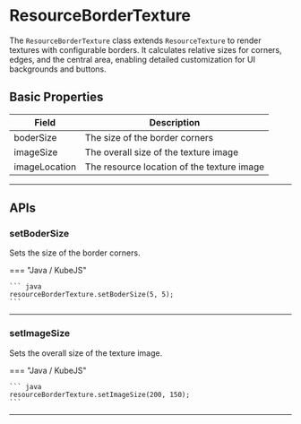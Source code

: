 # ResourceBorderTexture

The `ResourceBorderTexture` class extends `ResourceTexture` to render textures with configurable borders. It calculates relative sizes for corners, edges, and the central area, enabling detailed customization for UI backgrounds and buttons.

## Basic Properties

| Field         | Description                                                       |
|---------------|-------------------------------------------------------------------|
| boderSize     | The size of the border corners      |
| imageSize     | The overall size of the texture image   |
| imageLocation | The resource location of the texture image                        |

---

## APIs

### setBoderSize

Sets the size of the border corners.

=== "Java / KubeJS"

    ``` java
    resourceBorderTexture.setBoderSize(5, 5);
    ```

---

### setImageSize

Sets the overall size of the texture image.

=== "Java / KubeJS"

    ``` java
    resourceBorderTexture.setImageSize(200, 150);
    ```

---